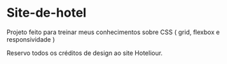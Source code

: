 # Site-de-hotel

Projeto feito para treinar meus conhecimentos sobre CSS ( grid, flexbox e responsividade )

Reservo todos os créditos de design ao site Hoteliour.
